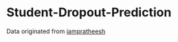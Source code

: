 # Student-Dropout-Prediction
Data originated from [iampratheesh](https://github.com/iampratheesh/Student-Dropout-Prediction)
